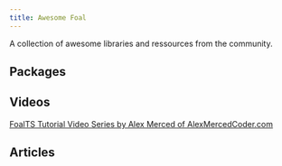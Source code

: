 ```yaml
---
title: Awesome Foal
---
```


A collection of awesome libraries and ressources from the community.

## Packages

## Videos

[FoalTS Tutorial Video Series by Alex Merced of AlexMercedCoder.com](https://youtu.be/c7vfkzVm4Y8)

## Articles
